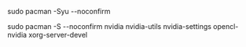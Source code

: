 sudo pacman -Syu --noconfirm

sudo pacman -S --noconfirm nvidia nvidia-utils nvidia-settings opencl-nvidia xorg-server-devel